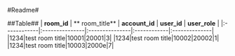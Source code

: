 #Readme#

##Table##
| **room_id** | ** room_title** | **account_id** | **user_id** | **user_role** |
|:------------|:---------------|:---------------|:------------|:--------------|
|1234|test room title|10001|20001|3|
|1234|test room title|10002|20002|1|
|1234|test room title|10003|2000e|7|
